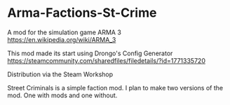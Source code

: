 # Arma-Factions-St-Crime

A mod for the simulation game ARMA 3   
https://en.wikipedia.org/wiki/ARMA_3   

This mod made its start using Drongo's Config Generator  
https://steamcommunity.com/sharedfiles/filedetails/?id=1771335720  

Distribution via the Steam Workshop     


Street Criminals is a simple faction mod. I plan to make two versions of the mod. One with mods and one without. 
